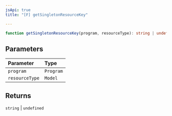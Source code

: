 ```yaml
---
jsApi: true
title: "[F] getSingletonResourceKey"

---
```

```ts
function getSingletonResourceKey(program, resourceType): string | undefined
```

## Parameters

| Parameter | Type |
| :------ | :------ |
| `program` | `Program` |
| `resourceType` | `Model` |

## Returns

`string` \| `undefined`
